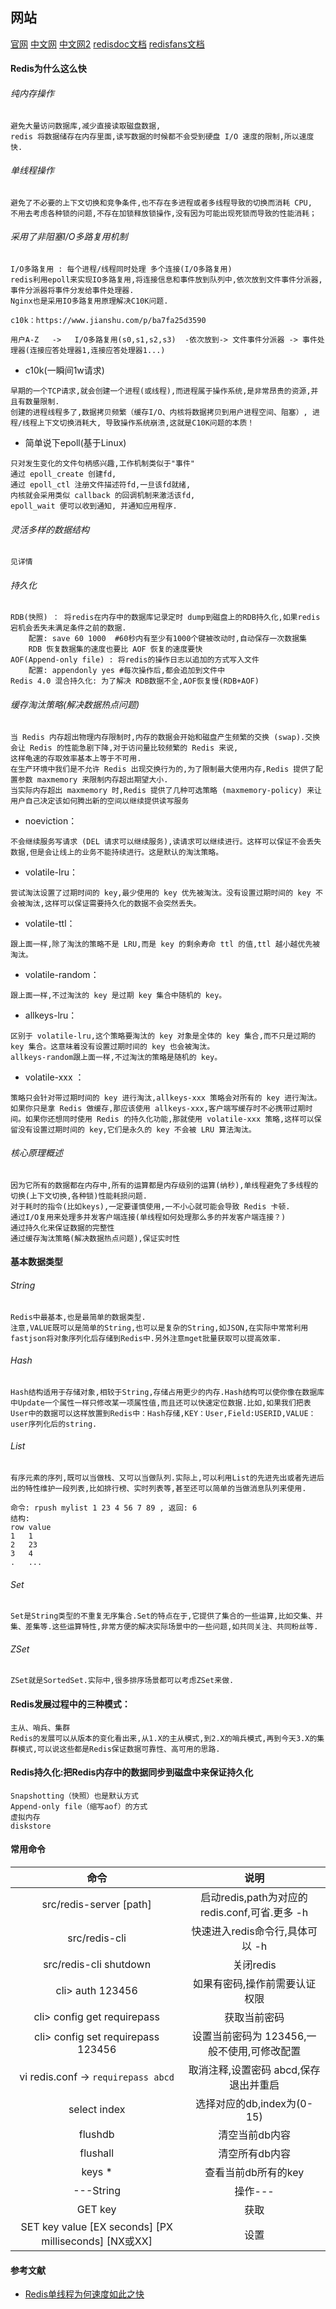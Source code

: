 ## 网站
[官网](https://redis.io/commands)
[中文网](http://www.redis.cn/) 
[中文网2](https://www.redis.net.cn/) 
[redisdoc文档](http://redisdoc.com) 
[redisfans文档](http://doc.redisfans.com/)
 
#### Redis为什么这么快
###### 纯内存操作
    避免大量访问数据库,减少直接读取磁盘数据,
    redis 将数据储存在内存里面,读写数据的时候都不会受到硬盘 I/O 速度的限制,所以速度快.
    
###### 单线程操作
    避免了不必要的上下文切换和竞争条件,也不存在多进程或者多线程导致的切换而消耗 CPU,
    不用去考虑各种锁的问题,不存在加锁释放锁操作,没有因为可能出现死锁而导致的性能消耗；
    
###### 采用了非阻塞I/O多路复用机制
    I/O多路复用 : 每个进程/线程同时处理 多个连接(I/O多路复用)
    redis利用epoll来实现IO多路复用,将连接信息和事件放到队列中,依次放到文件事件分派器,事件分派器将事件分发给事件处理器.
    Nginx也是采用IO多路复用原理解决C10K问题.
    
    c10k：https://www.jianshu.com/p/ba7fa25d3590
    
    用户A-Z   ->   I/O多路复用(s0,s1,s2,s3)  -依次放到-> 文件事件分派器 -> 事件处理器(连接应答处理器1,连接应答处理器1...)

* c10k(一瞬间1w请求)
~~~
早期的一个TCP请求,就会创建一个进程(或线程),而进程属于操作系统,是非常昂贵的资源,并且有数量限制.
创建的进程线程多了,数据拷贝频繁（缓存I/O、内核将数据拷贝到用户进程空间、阻塞）, 进程/线程上下文切换消耗大, 导致操作系统崩溃,这就是C10K问题的本质！
~~~  
  
* 简单说下epoll(基于Linux)
~~~
只对发生变化的文件句柄感兴趣,工作机制类似于"事件"
通过 epoll_create 创建fd,
通过 epoll_ctl 注册文件描述符fd,一旦该fd就绪,
内核就会采用类似 callback 的回调机制来激活该fd, 
epoll_wait 便可以收到通知, 并通知应用程序.
~~~
###### 灵活多样的数据结构
    见详情

###### 持久化
    RDB(快照) ： 将redis在内存中的数据库记录定时 dump到磁盘上的RDB持久化,如果redis宕机会丢失未满足条件之前的数据.
        配置: save 60 1000  #60秒内有至少有1000个键被改动时,自动保存一次数据集
        RDB 恢复数据集的速度也要比 AOF 恢复的速度要快
    AOF(Append-only file) : 将redis的操作日志以追加的方式写入文件
        配置: appendonly yes #每次操作后,都会追加到文件中
    Redis 4.0 混合持久化: 为了解决 RDB数据不全,AOF恢复慢(RDB+AOF)
    
###### 缓存淘汰策略(解决数据热点问题)
    当 Redis 内存超出物理内存限制时,内存的数据会开始和磁盘产生频繁的交换 (swap).交换会让 Redis 的性能急剧下降,对于访问量比较频繁的 Redis 来说,
    这样龟速的存取效率基本上等于不可用.
    在生产环境中我们是不允许 Redis 出现交换行为的,为了限制最大使用内存,Redis 提供了配置参数 maxmemory 来限制内存超出期望大小.
    当实际内存超出 maxmemory 时,Redis 提供了几种可选策略 (maxmemory-policy) 来让用户自己决定该如何腾出新的空间以继续提供读写服务

* noeviction：
~~~
不会继续服务写请求 (DEL 请求可以继续服务),读请求可以继续进行。这样可以保证不会丢失数据,但是会让线上的业务不能持续进行。这是默认的淘汰策略。
~~~
    
* volatile-lru：
~~~
尝试淘汰设置了过期时间的 key,最少使用的 key 优先被淘汰。没有设置过期时间的 key 不会被淘汰,这样可以保证需要持久化的数据不会突然丢失。
~~~
    
* volatile-ttl：
~~~
跟上面一样,除了淘汰的策略不是 LRU,而是 key 的剩余寿命 ttl 的值,ttl 越小越优先被淘汰。
~~~
    
* volatile-random：
~~~
跟上面一样,不过淘汰的 key 是过期 key 集合中随机的 key。
~~~
    
* allkeys-lru：
~~~
区别于 volatile-lru,这个策略要淘汰的 key 对象是全体的 key 集合,而不只是过期的 key 集合。这意味着没有设置过期时间的 key 也会被淘汰。
allkeys-random跟上面一样,不过淘汰的策略是随机的 key。
~~~
    
* volatile-xxx ：
~~~
策略只会针对带过期时间的 key 进行淘汰,allkeys-xxx 策略会对所有的 key 进行淘汰。如果你只是拿 Redis 做缓存,那应该使用 allkeys-xxx,客户端写缓存时不必携带过期时间。如果你还想同时使用 Redis 的持久化功能,那就使用 volatile-xxx 策略,这样可以保留没有设置过期时间的 key,它们是永久的 key 不会被 LRU 算法淘汰。
~~~
    
###### 核心原理概述
    因为它所有的数据都在内存中,所有的运算都是内存级别的运算(纳秒),单线程避免了多线程的切换(上下文切换,各种锁)性能耗损问题.
    对于耗时的指令(比如keys),一定要谨慎使用,一不小心就可能会导致 Redis 卡顿.
    通过I/O复用来处理多并发客户端连接(单线程如何处理那么多的并发客户端连接？)
    通过持久化来保证数据的完整性
    通过缓存淘汰策略(解决数据热点问题),保证实时性

#### 基本数据类型
###### String
    Redis中最基本,也是最简单的数据类型.
	注意,VALUE既可以是简单的String,也可以是复杂的String,如JSON,在实际中常常利用fastjson将对象序列化后存储到Redis中.另外注意mget批量获取可以提高效率.

###### Hash
    Hash结构适用于存储对象,相较于String,存储占用更少的内存.Hash结构可以使你像在数据库中Update一个属性一样只修改某一项属性值,而且还可以快速定位数据.比如,如果我们把表User中的数据可以这样放置到Redis中：Hash存储,KEY：User,Field:USERID,VALUE：user序列化后的string.

###### List
    有序元素的序列,既可以当做栈、又可以当做队列.实际上,可以利用List的先进先出或者先进后出的特性维护一段列表,比如排行榜、实时列表等,甚至还可以简单的当做消息队列来使用.
```
命令: rpush mylist 1 23 4 56 7 89 , 返回: 6 
结构:
row value
1   1
2   23
3   4
.   ...
```
###### Set
    Set是String类型的不重复无序集合.Set的特点在于,它提供了集合的一些运算,比如交集、并集、差集等.这些运算特性,非常方便的解决实际场景中的一些问题,如共同关注、共同粉丝等.

###### ZSet
    ZSet就是SortedSet.实际中,很多排序场景都可以考虑ZSet来做.

#### Redis发展过程中的三种模式：
    主从、哨兵、集群
    Redis的发展可以从版本的变化看出来,从1.X的主从模式,到2.X的哨兵模式,再到今天3.X的集群模式,可以说这些都是Redis保证数据可靠性、高可用的思路.

#### Redis持久化:把Redis内存中的数据同步到磁盘中来保证持久化
    Snapshotting（快照）也是默认方式
    Append-only file（缩写aof）的方式
    虚拟内存
    diskstore
    
#### 常用命令
| 命令 | 说明 |    
| :---: | :---: |    
| src/redis-server [path] |  启动redis,path为对应的redis.conf,可省.更多 -h|
| src/redis-cli |  快速进入redis命令行,具体可以 -h|
| src/redis-cli shutdown	|  关闭redis|
| cli> auth 123456 | 如果有密码,操作前需要认证权限 |
| cli> config get requirepass | 获取当前密码 |
| cli> config set requirepass 123456| 设置当前密码为 123456,一般不使用,可修改配置 |
| vi redis.conf -> `requirepass abcd`| 取消注释,设置密码 abcd,保存退出并重启 |
| select index | 选择对应的db,index为(0-15)|
| flushdb | 清空当前db内容		|
| flushall | 清空所有db内容		|
| keys * | 查看当前db所有的key	|
| ---String | 操作--- |
| GET key | 获取|
| SET key value [EX seconds] [PX milliseconds] [NX或XX] | 设置|

#### 参考文献
* [Redis单线程为何速度如此之快](https://blog.csdn.net/wangwenru6688/article/details/82467890)		
